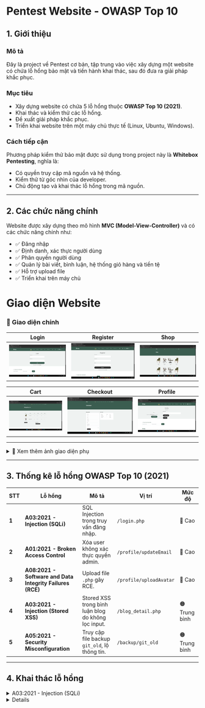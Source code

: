 # Pentest Website - OWASP Top 10  

## 1. Giới thiệu  

### Mô tả  
Đây là project về Pentest cơ bản, tập trung vào việc xây dựng một website có chứa lỗ hổng bảo mật và tiến hành khai thác, sau đó đưa ra giải pháp khắc phục.  

### Mục tiêu  
- Xây dựng website có chứa 5 lỗ hổng thuộc **OWASP Top 10 (2021)**.  
- Khai thác và kiểm thử các lỗ hổng.  
- Đề xuất giải pháp khắc phục.  
- Triển khai website trên một máy chủ thực tế (Linux, Ubuntu, Windows).  

### Cách tiếp cận  
Phương pháp kiểm thử bảo mật được sử dụng trong project này là **Whitebox Pentesting**, nghĩa là:  
- Có quyền truy cập mã nguồn và hệ thống.  
- Kiểm thử từ góc nhìn của developer.  
- Chủ động tạo và khai thác lỗ hổng trong mã nguồn.  

---

## 2. Các chức năng chính  
Website được xây dựng theo mô hình **MVC (Model-View-Controller)** và có các chức năng chính như:  
- ✅ Đăng nhập  
- ✅ Định danh, xác thực người dùng  
- ✅ Phân quyền người dùng  
- ✅ Quản lý bài viết, bình luận, hệ thống giỏ hàng và tiền tệ  
- ✅ Hỗ trợ upload file  
- ✅ Triển khai trên máy chủ  

# Giao diện Website

### 🔹 Giao diện chính

| Login | Register | Shop |
|---|---|---|
| ![Login](screenshots/login.png) | ![Register](screenshots/register.png) | ![Shop](screenshots/shop.png) |

| Cart | Checkout | Profile |
|---|---|---|
| ![Cart](screenshots/cart.png) | ![Checkout](screenshots/checkout.png) | ![Profile](screenshots/profile.png) |

---

<details>
  <summary>📸 Xem thêm ảnh giao diện phụ</summary>

  | Comment |  Blog |
  |---|---|
  | ![Comment](screenshots/comment.png) | ![Blog](screenshots/blog.png) |

</details>

---

## 3. Thống kê lỗ hổng OWASP Top 10 (2021)

| STT | Lỗ hổng | Mô tả | Vị trí | Mức độ |
|---|---|---|---|---|
| **1** | **A03:2021 - Injection (SQLi)** | SQL Injection trong truy vấn đăng nhập. | `/login.php` | 🔴 Cao |
| **2** | **A01:2021 - Broken Access Control** | Xóa user không xác thực quyền admin. | `/profile/updateEmail` | 🔴 Cao |
| **3** | **A08:2021 - Software and Data Integrity Failures (RCE)** | Upload file `.php` gây RCE. | `/profile/uploadAvatar` | 🔴 Cao |
| **4** | **A03:2021 - Injection (Stored XSS)** | Stored XSS trong bình luận blog do không lọc input. | `/blog_detail.php` | 🟠 Trung bình |
| **5** | **A05:2021 - Security Misconfiguration** | Truy cập file backup `git_old`, lộ thông tin. | `/backup/git_old` | 🟠 Trung bình |


---

## 4. Khai thác lỗ hổng  
<details>
<summary>A03:2021 - Injection (SQLi)</summary>

### Tầm quan trọng của phát hiện chính
- Cho phép bypass xác thực, truy cập tài khoản admin không cần mật khẩu.  
- Mức độ: Cao - Ảnh hưởng toàn bộ hệ thống user.  

### Phát hiện chung
- Truy vấn SQL tại `/login.php` không lọc input `$username`, dễ bị injection.
  ![image](https://github.com/user-attachments/assets/578043d5-6633-4772-bcdd-5935da7ebf14)
  
- Ảnh hưởng: Tất cả chức năng đăng nhập dùng DB.  

### Biện pháp khắc phục được đề xuất
- Sử dụng prepared statement để bind tham số.  
- Hiệu quả: Ngăn chặn mọi dạng SQLi.  

### Chi tiết kỹ thuật
- **Vị trí**: `/login.php`.  
- **Nguyên nhân**: `$username` đưa thẳng vào query `SELECT * FROM users WHERE username = '$username'`.  
- **Payload**: `' OR 1=1 --`.  
- **Minh họa**: [Hình 1 - Login thành công với payload](link_ảnh).  

### Hệ thống và phương pháp đã thử nghiệm được sử dụng
- **Hệ thống**: Windows 10, XAMPP 8.0, PHP 7.4.  
- **Phương pháp**: Inject thủ công qua form login, dùng Burp Suite capture request.  
- **Tool**: Burp Suite, Firefox DevTools.  

</details>

<details>
